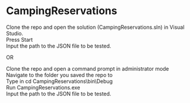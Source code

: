 # CampingReservations

Clone the repo and open the solution (CampingReservations.sln) in Visual Studio.  
Press Start  
Input the path to the JSON file to be tested.  
  
OR  
  
Clone the repo and open a command prompt in administrator mode  
Navigate to the folder you saved the repo to  
Type in cd CampingReservations\bin\Debug  
Run CampingReservations.exe  
Input the path to the JSON file to be tested.  
